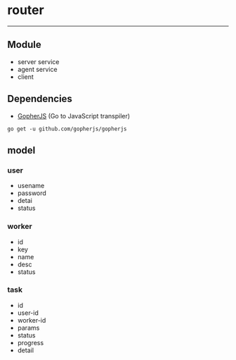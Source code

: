 # router

---

## Module

- server service
- agent service
- client

## Dependencies

- [GopherJS](https://github.com/gopherjs/gopherjs) (Go to JavaScript transpiler)

```
go get -u github.com/gopherjs/gopherjs
```

## model

### user

- usename
- password
- detai
- status

### worker

- id
- key
- name
- desc
- status

### task

- id
- user-id
- worker-id
- params
- status
- progress
- detail

